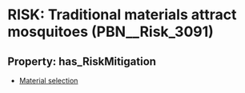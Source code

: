 # RISK: __Traditional materials attract mosquitoes__ (PBN__Risk_3091)

## Property: has_RiskMitigation

* [Material selection](PBN__Mitigation_1476)

